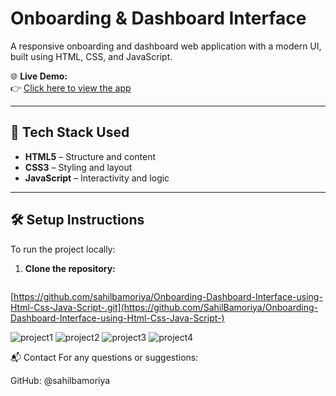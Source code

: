 # Onboarding & Dashboard Interface

A responsive onboarding and dashboard web application with a modern UI, built using HTML, CSS, and JavaScript.

🌐 **Live Demo:**  
👉 [Click here to view the app](https://sahilbamoriya.github.io/Onboarding-Dashboard-Interface-using-Html-Css-Java-Script-/)

---

## 🚀 Tech Stack Used

- **HTML5** – Structure and content
- **CSS3** – Styling and layout
- **JavaScript** – Interactivity and logic

---

## 🛠️ Setup Instructions

To run the project locally:

1. **Clone the repository:**
   ```bash
[https://github.com/sahilbamoriya/Onboarding-Dashboard-Interface-using-Html-Css-Java-Script-.git](https://github.com/SahilBamoriya/Onboarding-Dashboard-Interface-using-Html-Css-Java-Script-)
   
![project1](https://github.com/user-attachments/assets/c55ea3e8-a992-449c-8ac3-f02d57f4bc60)
![project2](https://github.com/user-attachments/assets/1fc47d5e-18bf-4559-a9e1-c8c2c3d7c4a6)
![project3](https://github.com/user-attachments/assets/9a00e32e-9e77-46af-9e0f-b015ea228796)
![project4](https://github.com/user-attachments/assets/f4cf6678-578c-485a-bc89-03de40a03663)

📬 Contact
For any questions or suggestions:

GitHub: @sahilbamoriya
